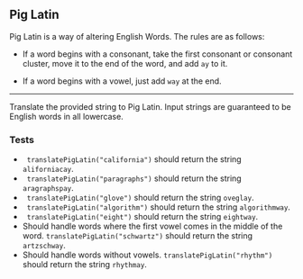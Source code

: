 ## Pig Latin
Pig Latin is a way of altering English Words. The rules are as follows:

- If a word begins with a consonant, take the first consonant or consonant cluster, move it to the end of the word, and add ```ay``` to it.

- If a word begins with a vowel, just add ```way``` at the end.
-----
Translate the provided string to Pig Latin. Input strings are guaranteed to be English words in all lowercase.

### Tests
* ``` translatePigLatin("california")``` should return the string ```aliforniacay```.
* ``` translatePigLatin("paragraphs")``` should return the string ```aragraphspay```.
* ``` translatePigLatin("glove")``` should return the string ```oveglay```.
* ``` translatePigLatin("algorithm")``` should return the string ```algorithmway```.
* ``` translatePigLatin("eight")``` should return the string ```eightway```.
* Should handle words where the first vowel comes in the middle of the word. ```translatePigLatin("schwartz")``` should return the string ```artzschway```.
* Should handle words without vowels. ```translatePigLatin("rhythm")``` should return the string ```rhythmay```.